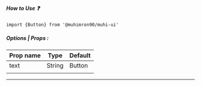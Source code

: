 
##### How to Use ❓



`import {Button} from '@muhimron90/muhi-ui' `

##### Options | Props :
|Prop name|Type|Default|
|---------|----|-------|
|text     |  String  |   Button    |
|         |    |       |

- ------------------------
